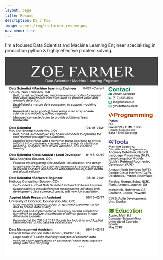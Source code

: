 ```yaml
---
layout: page
title: Resume
description: DS / MLE
image: assets/img/zoefarmer_resume.png
nav-menu: true
---
```


I'm a focused Data Scientist and Machine Learning Engineer specializing in production python & highly effective problem solving.

<img src="assets/img/zoefarmer_resume.png" />